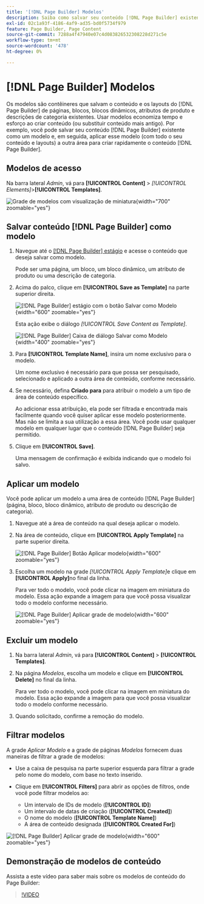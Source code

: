 ```yaml
---
title: '[!DNL Page Builder] Modelos'
description: Saiba como salvar seu conteúdo [!DNL Page Builder] existente como um modelo e, em seguida, aplicar esse modelo a outra área.
exl-id: 02c1a93f-4186-4af9-ad35-bd0f5734f979
feature: Page Builder, Page Content
source-git-commit: 7288a4f47940e07c4d083826532308228d271c5e
workflow-type: tm+mt
source-wordcount: '478'
ht-degree: 0%

---
```


# [!DNL Page Builder] Modelos

Os modelos são contêineres que salvam o conteúdo e os layouts do [!DNL Page Builder] de páginas, blocos, blocos dinâmicos, atributos de produto e descrições de categoria existentes. Usar modelos economiza tempo e esforço ao criar conteúdo (ou substituir conteúdo mais antigo). Por exemplo, você pode salvar seu conteúdo [!DNL Page Builder] existente como um modelo e, em seguida, aplicar esse modelo (com todo o seu conteúdo e layouts) a outra área para criar rapidamente o conteúdo [!DNL Page Builder].

## Modelos de acesso

Na barra lateral _Admin_, vá para **[!UICONTROL Content]** > _[!UICONTROL Elements]_>**[!UICONTROL Templates]**.

![Grade de modelos com visualização de miniatura](./assets/templates-list.png){width="700" zoomable="yes"}

## Salvar conteúdo [!DNL Page Builder] como modelo

1. Navegue até o [[!DNL Page Builder] estágio](workspace.md#stage) e acesse o conteúdo que deseja salvar como modelo.

   Pode ser uma página, um bloco, um bloco dinâmico, um atributo de produto ou uma descrição de categoria.

1. Acima do palco, clique em **[!UICONTROL Save as Template]** na parte superior direita.

   ![[!DNL Page Builder] estágio com o botão Salvar como Modelo](./assets/pb-templates-saveastemplate-button.png){width="600" zoomable="yes"}

   Esta ação exibe o diálogo _[!UICONTROL Save Content as Template]_.

   ![[!DNL Page Builder] Caixa de diálogo Salvar como Modelo](./assets/pb-templates-save-dialog.png){width="400" zoomable="yes"}

1. Para **[!UICONTROL Template Name]**, insira um nome exclusivo para o modelo.

   Um nome exclusivo é necessário para que possa ser pesquisado, selecionado e aplicado a outra área de conteúdo, conforme necessário.

1. Se necessário, defina **Criado para** para atribuir o modelo a um tipo de área de conteúdo específico.

   Ao adicionar essa atribuição, ela pode ser filtrada e encontrada mais facilmente quando você quiser aplicar esse modelo posteriormente. Mas não se limita a sua utilização a essa área. Você pode usar qualquer modelo em qualquer lugar que o conteúdo [!DNL Page Builder] seja permitido.

1. Clique em **[!UICONTROL Save]**.

   Uma mensagem de confirmação é exibida indicando que o modelo foi salvo.

## Aplicar um modelo

Você pode aplicar um modelo a uma área de conteúdo [!DNL Page Builder] (página, bloco, bloco dinâmico, atributo de produto ou descrição de categoria).

1. Navegue até a área de conteúdo na qual deseja aplicar o modelo.

1. Na área de conteúdo, clique em **[!UICONTROL Apply Template]** na parte superior direita.

   ![[!DNL Page Builder] Botão Aplicar modelo](./assets/pb-templates-applytemplate-button.png){width="600" zoomable="yes"}

1. Escolha um modelo na grade _[!UICONTROL Apply Template]_&#x200B;e clique em **[!UICONTROL Apply]**&#x200B;no final da linha.

   Para ver todo o modelo, você pode clicar na imagem em miniatura do modelo. Essa ação expande a imagem para que você possa visualizar todo o modelo conforme necessário.

   ![[!DNL Page Builder] Aplicar grade de modelo](./assets/pb-templates-apply-slideout-nofilters.png){width="600" zoomable="yes"}

## Excluir um modelo

1. Na barra lateral _Admin_, vá para **[!UICONTROL Content]** > **[!UICONTROL Templates]**.

1. Na página _Modelos_, escolha um modelo e clique em **[!UICONTROL Delete]** no final da linha.

   Para ver todo o modelo, você pode clicar na imagem em miniatura do modelo. Essa ação expande a imagem para que você possa visualizar todo o modelo conforme necessário.

1. Quando solicitado, confirme a remoção do modelo.

## Filtrar modelos

A grade _Aplicar Modelo_ e a grade de páginas _Modelos_ fornecem duas maneiras de filtrar a grade de modelos:

- Use a caixa de pesquisa na parte superior esquerda para filtrar a grade pelo nome do modelo, com base no texto inserido.

- Clique em **[!UICONTROL Filters]** para abrir as opções de filtros, onde você pode filtrar modelos ao:

   - Um intervalo de IDs de modelo (**[!UICONTROL ID]**)
   - Um intervalo de datas de criação (**[!UICONTROL Created]**)
   - O nome do modelo (**[!UICONTROL Template Name]**)
   - A área de conteúdo designada (**[!UICONTROL Created For]**)

![[!DNL Page Builder] Aplicar grade de modelo](./assets/pb-templates-apply-slideout-withfilters.png){width="600" zoomable="yes"}

## Demonstração de modelos de conteúdo

Assista a este vídeo para saber mais sobre os modelos de conteúdo do Page Builder:

>[!VIDEO](https://video.tv.adobe.com/v/3412503?quality=12&learn=on&captions=por_br)
